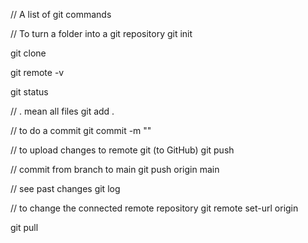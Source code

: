 // A list of git commands

// To turn a folder into a git repository
git init

git clone <SSH repository address>

git remote -v

git status

// . mean all files
git add .

// to do a commit
git commit -m "<comment>"

// to upload changes to remote git (to GitHub)
git push

// commit from branch to main
git push origin main

// see past changes
git log

// to change the connected remote repository
git remote set-url origin <repository URL>

git pull
